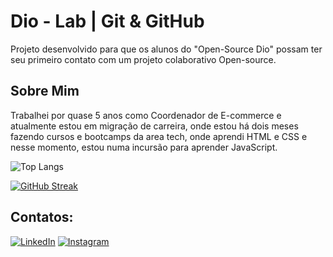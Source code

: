 # Dio - Lab | Git & GitHub

Projeto desenvolvido para que os alunos do "Open-Source Dio" possam ter seu primeiro contato com um projeto colaborativo Open-source.

## Sobre Mim
Trabalhei por quase 5 anos como Coordenador de E-commerce e atualmente estou em migração de carreira, onde estou há dois meses fazendo cursos e bootcamps da area tech, onde aprendi HTML e CSS e nesse momento, estou numa incursão para aprender JavaScript.

![Top Langs](https://github-readme-stats-git-masterrstaa-rickstaa.vercel.app/api/top-langs/?username=neribruno&layout=compact&bg_color=000&border_color=30A3DC&title_color=ffa500&text_color=FFF)

[![GitHub Streak](https://streak-stats.demolab.com/?user=neribruno&theme=bear&background=000&border=ffa500&dates=pink)](https://git.io/streak-stats)

## Contatos:
[![LinkedIn](https://img.shields.io/badge/LinkedIn-000?style=for-the-badge&logo=linkedin&logoColor=ffa500)](https://www.linkedin.com/in/brunonri/)
[![Instagram](https://img.shields.io/badge/Instagram-000?style=for-the-badge&logo=instagram&logoColor=ffa500)](https://www.instagram.com/brunonri/)
